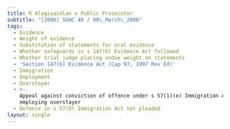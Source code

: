 ```yaml
---
title: R Alagiyasolan v Public Prosecutor
subtitle: "[2006] SGHC 40 / 08\_March\_2006"
tags:
  - Evidence
  - Weight of evidence
  - Substitution of statements for oral evidence
  - Whether safeguards in s 147(6) Evidence Act followed
  - Whether trial judge placing undue weight on statements
  - 'Section 147(6) Evidence Act (Cap 97, 1997 Rev Ed)'
  - Immigration
  - Employment
  - Overstayer
  - >-
    Appeal against conviction of offence under s 57(1)(e) Immigration Act for
    employing overstayer
  - Defence in s 57(9) Immigration Act not pleaded
layout: single
---
```


